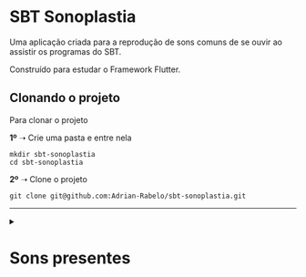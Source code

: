 # SBT Sonoplastia

Uma aplicação criada para a reprodução de sons comuns de 
se ouvir ao assistir os programas do SBT.

Construído para estudar o Framework Flutter.

## Clonando o projeto

Para clonar o projeto

**1º** ➝ Crie uma pasta e entre nela
```
mkdir sbt-sonoplastia
cd sbt-sonoplastia
```

**2º** ➝ Clone o projeto
```
git clone git@github.com:Adrian-Rabelo/sbt-sonoplastia.git
```

---
<details>
  <summary><h1>Sons presentes</h1></summary>
    
  > Não foram usados **exatamente** esses áudios na implementação do projeto, os links são apenas uma referência

  :heavy_check_mark: [AI AI AI](https://youtu.be/-70gvWNOQvc)
  :heavy_check_mark: [Ai que diliça](https://youtu.be/jSsSM8a4afk)
  :heavy_check_mark: [Ao potência](https://youtu.be/P5MphlfhOOA)
  :heavy_check_mark: [Atumalaca](https://youtu.be/ZoAFngyIuZY)
  :heavy_check_mark: [Bem te vi](https://youtu.be/u8BZLfBJut8)
  :heavy_check_mark: [Bob Esponja](https://youtu.be/qslGFe0ICV0)
  :heavy_check_mark: [Cala boca](https://youtu.be/iB3_rDZc1f8)
  :heavy_check_mark: [Cavalo](https://youtu.be/rYd4Y4v9qmw)
  :heavy_check_mark: [Oi meu chapa](https://youtu.be/Kqud3JLs3iQ)
  :heavy_check_mark: [Risada Chaves](https://youtu.be/IaB_4sID7T0)
  :heavy_check_mark: [Dança Gatinho, Dança](https://youtu.be/OutIegT8HBg)
  :heavy_check_mark: [Ele gosta](https://youtu.be/-70gvWNOQvc)
  :heavy_check_mark: [Errou](https://youtu.be/2ZKBeHLEGtQ)
  ~~:heavy_check_mark: [Gemidão](https://youtu.be/52JwcwIAcUk)~~
  :heavy_check_mark: [Head Shake](https://youtu.be/j3msmiYewug)
  :heavy_check_mark: [IIIRRÁÁÁ](https://youtu.be/uaKKjT_d0jI)
  :heavy_check_mark: [Que isso meu filho calma](https://youtu.be/ou3BlCaj1DM)
  :heavy_check_mark: [Jeeesus](https://youtu.be/TT-NZ4qmbcU)
  :heavy_check_mark: [Jukes](https://youtu.be/wtWftB-5Y3g)
  :heavy_check_mark: [Metal Gear](https://youtu.be/29ayN0ExAFw)
  :heavy_check_mark: [Olha a pedra](https://youtu.be/NlYPrAZJHcg)
  :heavy_check_mark: [Pare](https://youtu.be/djnyU9-ZyVg)
  :heavy_check_mark: [Piao do bau](https://youtu.be/f8qspc1aspE)
  :heavy_check_mark: [Ta pegando fogo bixo](https://youtu.be/298g2t0b7WM)
  :heavy_check_mark: [Sente a pressão neném](https://youtu.be/RSPUOEBsAnY)
  :heavy_check_mark: [Rapaz](https://youtu.be/Jvl0L9GRH6o)
  :heavy_check_mark: [Risada ladrao](https://youtu.be/Zi8DakrGkyA)
  :heavy_check_mark: [Rojão](https://youtu.be/Er4UwN1MiMM)
  :heavy_check_mark: [Som intendível](https://youtu.be/zBh0stt0ayI?t=15)
  :heavy_check_mark: [To be continued](https://youtu.be/403tAdvkSTA)
  :heavy_check_mark: [Tome](https://youtu.be/zBh0stt0ayI)
  :heavy_check_mark: [Uepa](https://youtu.be/gQm8hyMfz2o)
  :heavy_check_mark: [UI](https://youtu.be/gwonaUXRW-w)
  :heavy_check_mark: [Que viadão](https://youtu.be/hFjD6PPlnxc)
  :heavy_check_mark: [Vixe](https://youtu.be/Jmx3PZ-YdaY)
  :heavy_check_mark: [XIIII](https://youtu.be/BNZKEYsisTo)
  ~~:heavy_check_mark: [Yamete](https://youtu.be/HFLVce6h_xY)~~

</details>